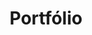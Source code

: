---
title: "Portfólio"
description : "To get an idea of my work, here are some public projects I worked on. Since I can't show everything here, I'm happy to discuss more of my work in person X."
---